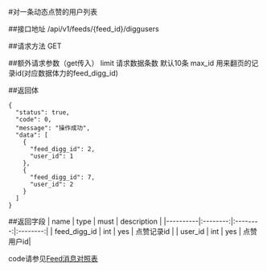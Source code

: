 #对一条动态点赞的用户列表

##接口地址
/api/v1/feeds/{feed_id}/diggusers

##请求方法
GET

##额外请求参数（get传入）
limit 请求数据条数  默认10条
max_id 用来翻页的记录id(对应数据体力的feed_digg_id)


##返回体
```json5
{
  "status": true,
  "code": 0,
  "message": "操作成功",
  "data": [
    {
      "feed_digg_id": 2,
      "user_id": 1
    },
    {
      "feed_digg_id": 7,
      "user_id": 2
    }
  ]
}
```

##返回字段
| name     | type     | must     | description |
|----------|:--------:|:--------:|:--------:|
| feed_digg_id  | int      | yes      | 点赞记录id |
| user_id | int	  | yes		 | 点赞用户id|

code请参见[Feed消息对照表](Feed消息对照表.md)